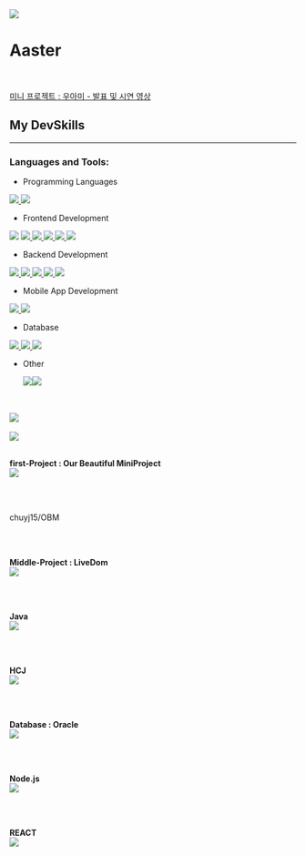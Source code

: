 <img src="https://capsule-render.vercel.app/api?type=slice&color=7BD1D2&height=120&section=header&text=Aster&fontSize=45&fontColor=ffffff&fontAlign=75&rotate=7&fontAlignY=35"/>
<h1>Aaster</h1>
<br>
<br>
<a href="https://youtu.be/FXuwoeX0iZo?list=PL4C2AmBC9jObXC_p17lvOxt4-Vt-pdpJp">
 미니 프로젝트 : 우아미 - 발표 및 시연 영상
</a>

## My DevSkills
<hr>
<h3 align="left">Languages and Tools:</h3>

-  Programming Languages
  
  <a href="https://www.java.com" target="_blank" rel="noreferrer"> <img src="https://img.shields.io/badge/Java-007396?style=flat-square&logo=java&logoColor=white"/> </a><a href="https://developer.mozilla.org/en-US/docs/Web/JavaScript" target="_blank" rel="noreferrer"> <img src="https://img.shields.io/badge/JavaScript-F7DF1E?style=flat-square&logo=javascript&logoColor=black"/> </a>

-  Frontend Development
  
  <a href="https://reactjs.org/" target="_blank" rel="noreferrer"> <img src="https://img.shields.io/badge/React-61DAFB?style=flat-square&logo=React&logoColor=black"/></a>  <a href="https://getbootstrap.com" target="_blank" rel="noreferrer"> <img src="https://img.shields.io/badge/bootstrap-7952B3?style=for-the-badge&logo=bootstrap&logoColor=white"> </a><a href="https://www.w3schools.com/css/" target="_blank" rel="noreferrer"> <img src="https://img.shields.io/badge/CSS3-1572B6?style=flat-square&logo=css3&logoColor=white"/> </a> <a href="https://www.w3.org/html/" target="_blank" rel="noreferrer"> <img src="https://img.shields.io/badge/HTML5-E34F26?style=flat-square&logo=html5&logoColor=white"/> </a> <a href="https://pugjs.org" target="_blank" rel="noreferrer"> <img src="https://img.shields.io/badge/pug-A86454?style=flat-square&logo=pug&logoColor=white"/> </a> <a href="https://redux.js.org" target="_blank" rel="noreferrer"> <img src="https://img.shields.io/badge/redux-764ABC?style=flat-square&logo=redux&logoColor=white"/> </a>
  

-  Backend Development

  <a href="https://nodejs.org" target="_blank" rel="noreferrer">  <img src="https://img.shields.io/badge/nodedotjs-339933?style=flat-square&logo=nodedotjs&logoColor=white"/> </a>  <a href="https://spring.io/" target="_blank" rel="noreferrer"> <img src="https://img.shields.io/badge/spring-6DB33F?style=flat-square&logo=spring&logoColor=white"/> <img src="https://img.shields.io/badge/springboot-6DB33F?style=flat-square&logo=springboot&logoColor=white"/></a><a href="https://expressjs.com" target="_blank" rel="noreferrer"> <img src="https://img.shields.io/badge/express-000000?style=flat-square&logo=express&logoColor=white"/> </a> <a href="https://www.figma.com/" target="_blank" rel="noreferrer"> <img src="https://img.shields.io/badge/figma-F24E1E?style=flat-square&logo=figma&logoColor=white"/> </a> 

  

-  Mobile App Development
  
  <a href="https://flutter.dev" target="_blank" rel="noreferrer"> <img src="https://img.shields.io/badge/flutter-02569B?style=flat-square&logo=flutter&logoColor=white"/> </a> <a href="https://reactnative.dev/" target="_blank" rel="noreferrer"> <img src="https://img.shields.io/badge/ReactNative-61DAFB?style=flat-square&logo=React&logoColor=black"/> </a> 


-  Database
  
  <a href="https://www.mysql.com/" target="_blank" rel="noreferrer"> <img src="https://img.shields.io/badge/mysql-4479A1?style=flat-square&logo=mysql&logoColor=white"/> </a> <a href="https://www.oracle.com/" target="_blank" rel="noreferrer"> <img src="https://img.shields.io/badge/oracle-F80000?style=flat-square&logo=oracle&logoColor=white"/> </a>  <a href="https://dart.dev" target="_blank" rel="noreferrer"> <img src="https://img.shields.io/badge/dart-0175C2?style=flat-square&logo=dart&logoColor=white"/> </a>
  


- Other
  
  <a href="https://git-scm.com/" target="_blank" rel="noreferrer"> <img src="https://img.shields.io/badge/git-F05032?style=flat-square&logo=git&logoColor=white"/><img src="https://img.shields.io/badge/github-181717?style=flat-square&logo=github&logoColor=white"/></a> 
<br>
<br>
<a href="https://github.com/Aaster1">
<img src="https://github-readme-stats.vercel.app/api?username=Aaster1"/>
</a>

<br>
<br>

<a href="https://github.com/Aaster1">
<img src="https://github-readme-stats.vercel.app/api/top-langs/?username=Aaster1&layout=compact"/>
</a>

<br>
<br>

<b>first-Project : Our Beautiful MiniProject</b>
<br>
<a href="https://github.com/chuyj15/OBM">
<img src="https://github-readme-stats.vercel.app/api/pin/?username=chuyj15&repo=OBM"/>
</a>

<br>
<br>

chuyj15/OBM

<br>
<br>

<b>Middle-Project : LiveDom</b>
<br>
<a href="https://github.com/Kimjunhyuk0320/liveDom">
<img src="https://github-readme-stats.vercel.app/api/pin/?username=Kimjunhyuk0320&repo=liveDom"/>
</a>

<br>
<br>

<b>Java</b>
<br>
<a href="https://github.com/Aaster1/JAVA_KJS/tree/main/JAVA"> 
<img src="https://github-readme-stats.vercel.app/api/pin/?username=Aaster1&repo=JAVA_KJS"/>
</a>


<br>
<br>

<b>HCJ</b>
<br>
<a href="https://github.com/Aaster1/JavaScript">
<img src="https://github-readme-stats.vercel.app/api/pin/?username=Aaster1&repo=JavaScript"/>
</a>

<br>
<br>

<b>Database : Oracle</b>
<br>
<a href="https://github.com/Aaster1/ORACLE_KJS">
<img src="https://github-readme-stats.vercel.app/api/pin/?username=Aaster1&repo=ORACLE_KJS"/>
</a>

<br>
<br>

<b>Node.js</b>
<br>
<a href="https://github.com/Aaster1/Node">
<img src="https://github-readme-stats.vercel.app/api/pin/?username=Aaster1&repo=Node"/>
</a>

<br>
<br>

<b>REACT</b>
<br>
<a href="https://github.com/Aaster1/REACT">
<img src="https://github-readme-stats.vercel.app/api/pin/?username=Aaster1&repo=REACT"/>
</a>

